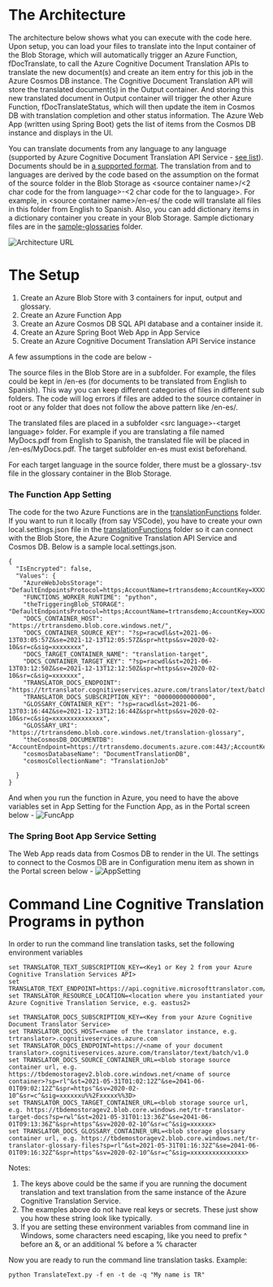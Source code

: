 # The Architecture
The architecture below shows what you can execute with the code here. Upon setup, you can load your files to translate into the Input container of the Blob Storage, which will automatically trigger an Azure Function, fDocTranslate, to call the Azure Cognitive Document Translation APIs to translate the new document(s) and create an item entry for this job in the Azure Cosmos DB instance. The Cognitive Document Translation API will store the translated document(s) in the Output container. And storing this new translated document in Output container will trigger the other Azure Function, fDocTranslateStatus, which will then update the item in Cosmos DB with translation completion and other status information. The Azure Web App (written using Spring Boot) gets the list of items from the Cosmos DB instance and displays in the UI.

You can translate documents from any language to any language (supported by Azure Cognitive Document Translation API Service - [see list][SupportedLanguages]). Documents should be in [a supported format][SupportedFormat]. The translation from and to languages are derived by the code based on the assumption on the format of the source folder in the Blob Storage as \<source container name\>/\<2 char code for the from language\>-\<2 char code for the to language\>. For example, in \<source container name\>/en-es/ the code will translate all files in this folder from English to Spanish. Also, you can add dictionary items in a dictionary container you create in your Blob Storage. Sample dictionary files are in the [sample-glossaries][GlossaryFolder] folder.

![Architecture URL](/images/architecture.jpg)

# The Setup
1. Create an Azure Blob Store with 3 containers for input, output and glossary.
2. Create an Azure Function App
3. Create an Azure Cosmos DB SQL API database and a container inside it.
4. Create an Azure Spring Boot Web App in App Service
5. Create an Azure Cognitive Document Translation API Service instance

A few assumptions in the code are below - 

The source files in the Blob Store are in a subfolder. For example, the files could be kept in <source container name>/en-es (for documents to be translated from English to Spanish). This way you can keep different categories of files in different sub folders. The code will log errors if files are added to the source container in root or any folder that does not follow the above pattern like /en-es/.

The translated files are placed in a subfolder \<src language\>-\<target language\> folder. For example if you are translating a file named MyDocs.pdf from English to Spanish, the translated file will be placed in <target container name>/en-es/MyDocs.pdf. The target subfolder en-es must exist beforehand.

For each target language in the source folder, there must be a glossary-<target language>.tsv file in the glossary container in the Blob Storage.
 
### The Function App Setting
The code for the two Azure Functions are in the [translationFunctions][translationFunctionsFolder] folder. If you want to run it locally (from say VSCode), you have to create your own local.settings.json file in the [translationFunctions][translationFunctionsFolder] folder so it can connect with the Blob Store, the Azure Cognitive Translation API Service and Cosmos DB. Below is a sample local.settings.json.
```
{
  "IsEncrypted": false,
  "Values": {
    "AzureWebJobsStorage": "DefaultEndpointsProtocol=https;AccountName=trtransdemo;AccountKey=XXXXX==;EndpointSuffix=core.windows.net",
    "FUNCTIONS_WORKER_RUNTIME": "python",
    "theTriggeringBlob_STORAGE": "DefaultEndpointsProtocol=https;AccountName=trtransdemo;AccountKey=XXXXXX==;EndpointSuffix=core.windows.net",
    "DOCS_CONTAINER_HOST": "https://trtransdemo.blob.core.windows.net/",
    "DOCS_CONTAINER_SOURCE_KEY": "?sp=racwdl&st=2021-06-13T03:05:57Z&se=2021-12-13T12:05:57Z&spr=https&sv=2020-02-10&sr=c&sig=xxxxxxxx",
    "DOCS_TARGET_CONTAINER_NAME": "translation-target",
    "DOCS_CONTAINER_TARGET_KEY": "?sp=racwdl&st=2021-06-13T03:12:50Z&se=2021-12-13T12:12:50Z&spr=https&sv=2020-02-10&sr=c&sig=xxxxxxx",
    "TRANSLATOR_DOCS_ENDPOINT": "https://trtranslator.cognitiveservices.azure.com/translator/text/batch/v1.0",
    "TRANSLATOR_DOCS_SUBSCRIPTION_KEY": "00000000000000",
    "GLOSSARY_CONTAINER_KEY": "?sp=racwdl&st=2021-06-13T03:16:44Z&se=2021-12-13T12:16:44Z&spr=https&sv=2020-02-10&sr=c&sig=xxxxxxxxxxxxxx",
    "GLOSSARY_URI": "https://trtransdemo.blob.core.windows.net/translation-glossary",
    "theCosmosDB_DOCUMENTDB": "AccountEndpoint=https://trtransdemo.documents.azure.com:443/;AccountKey=xxxxxxxxx==;",
    "cosmosDatabaseName": "DocumentTranslationDB",
    "cosmosCollectionName": "TranslationJob"

  }
}
```
And when you run the function in Azure, you need to have the above variables set in App Setting for the Function App, as in the Portal screen below -
![FuncApp][FuncAppImage]

### The Spring Boot App Service Setting

The Web App reads data from Cosmos DB to render in the UI. The settings to connect to the Cosmos DB are in Configuration menu item as shown in the Portal screen below - 
![AppSetting][AppSettingImage]


# Command Line Cognitive Translation Programs in python

In order to run the command line translation tasks, set the following environment variables 

```
set TRANSLATOR_TEXT_SUBSCRIPTION_KEY=<Key1 or Key 2 from your Azure Cognitive Translation Services API>
set TRANSLATOR_TEXT_ENDPOINT=https://api.cognitive.microsofttranslator.com/
set TRANSLATOR_RESOURCE_LOCATION=<location where you instantiated your Azure Cognitive Translation Service, e.g. eastus2>

set TRANSLATOR_DOCS_SUBSCRIPTION_KEY=<Key from your Azure Cognitive Document Translator Service>
set TRANSLATOR_DOCS_HOST=<name of the translator instance, e.g. trtranslator>.cognitiveservices.azure.com
set TRANSLATOR_DOCS_ENDPOINT=https://<name of your document translator>.cognitiveservices.azure.com/translator/text/batch/v1.0
set TRANSLATOR_DOCS_SOURCE_CONTAINER_URL=<blob storage source container url, e.g. https://tbdemostoragev2.blob.core.windows.net/<name of source container>?sp=rl^&st=2021-05-31T01:02:12Z^&se=2041-06-01T09:02:12Z^&spr=https^&sv=2020-02-10^&sr=c^&sig=xxxxxxu%%2Fxxxxx%%3D>
set TRANSLATOR_DOCS_TARGET_CONTAINER_URL=<blob storage source url, e.g. https://tbdemostoragev2.blob.core.windows.net/tr-translator-target-docs?sp=rwl^&st=2021-05-31T01:13:36Z^&se=2041-06-01T09:13:36Z^&spr=https^&sv=2020-02-10^&sr=c^&sig=xxxxxx>
set TRANSLATOR_DOCS_GLOSSARY_CONTAINER_URL=<blob storage glossary container url, e.g. https://tbdemostoragev2.blob.core.windows.net/tr-translator-glossary-files?sp=rl^&st=2021-05-31T01:16:32Z^&se=2041-06-01T09:16:32Z^&spr=https^&sv=2020-02-10^&sr=c^&sig=xxxxxxxxxxxxxxx>
```
Notes: 
1. The keys above could be the same if you are running the document translation and text translation from the same instance of the Azure Cognitive Translation Service.
2. The examples above do not have real keys or secrets. These just show you how these string look like typically. 
3. If you are setting these environment variables from command line in Windows, some characters need escaping, like you need to prefix ^ before an &, or an additional % before a % character

Now you are ready to run the command line translation tasks.
Example: 
```
python TranslateText.py -f en -t de -q "My name is TR"
```
[translationFunctionsFolder]: <https://github.com/tirtho/CognitiveDocumentTranslationApp/blob/main/translationFunctions>
[GlossaryFolder]: <https://github.com/tirtho/CognitiveDocumentTranslationApp/blob/main/sample-glossaries>
[funcAppImage]: <https://github.com/tirtho/CognitiveDocumentTranslationApp/blob/main/images/FuncApp.jpg>
[AppSettingImage]: <https://github.com/tirtho/CognitiveDocumentTranslationApp/blob/main/images/AppSetting.jpg>
[SupportedLanguages]: <https://docs.microsoft.com/en-us/azure/cognitive-services/translator/language-support>
[SupportedFormat]: <https://docs.microsoft.com/en-us/azure/cognitive-services/translator/document-translation/overview#supported-document-formats>
